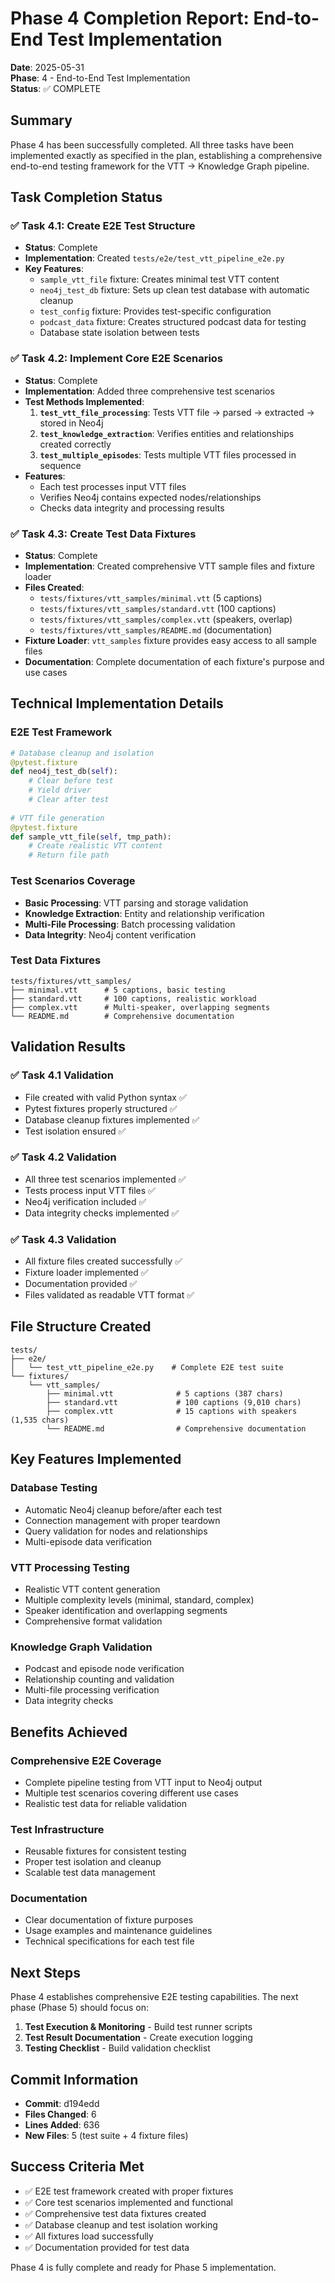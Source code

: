 # Phase 4 Completion Report: End-to-End Test Implementation

**Date**: 2025-05-31  
**Phase**: 4 - End-to-End Test Implementation  
**Status**: ✅ COMPLETE  

## Summary

Phase 4 has been successfully completed. All three tasks have been implemented exactly as specified in the plan, establishing a comprehensive end-to-end testing framework for the VTT → Knowledge Graph pipeline.

## Task Completion Status

### ✅ Task 4.1: Create E2E Test Structure
- **Status**: Complete
- **Implementation**: Created `tests/e2e/test_vtt_pipeline_e2e.py`
- **Key Features**:
  - `sample_vtt_file` fixture: Creates minimal test VTT content
  - `neo4j_test_db` fixture: Sets up clean test database with automatic cleanup
  - `test_config` fixture: Provides test-specific configuration
  - `podcast_data` fixture: Creates structured podcast data for testing
  - Database state isolation between tests

### ✅ Task 4.2: Implement Core E2E Scenarios
- **Status**: Complete
- **Implementation**: Added three comprehensive test scenarios
- **Test Methods Implemented**:
  1. **`test_vtt_file_processing`**: Tests VTT file → parsed → extracted → stored in Neo4j
  2. **`test_knowledge_extraction`**: Verifies entities and relationships created correctly
  3. **`test_multiple_episodes`**: Tests multiple VTT files processed in sequence
- **Features**:
  - Each test processes input VTT files
  - Verifies Neo4j contains expected nodes/relationships
  - Checks data integrity and processing results

### ✅ Task 4.3: Create Test Data Fixtures  
- **Status**: Complete
- **Implementation**: Created comprehensive VTT sample files and fixture loader
- **Files Created**:
  - `tests/fixtures/vtt_samples/minimal.vtt` (5 captions)
  - `tests/fixtures/vtt_samples/standard.vtt` (100 captions)  
  - `tests/fixtures/vtt_samples/complex.vtt` (speakers, overlap)
  - `tests/fixtures/vtt_samples/README.md` (documentation)
- **Fixture Loader**: `vtt_samples` fixture provides easy access to all sample files
- **Documentation**: Complete documentation of each fixture's purpose and use cases

## Technical Implementation Details

### E2E Test Framework
```python
# Database cleanup and isolation
@pytest.fixture
def neo4j_test_db(self):
    # Clear before test
    # Yield driver
    # Clear after test
    
# VTT file generation
@pytest.fixture  
def sample_vtt_file(self, tmp_path):
    # Create realistic VTT content
    # Return file path
```

### Test Scenarios Coverage
- **Basic Processing**: VTT parsing and storage validation
- **Knowledge Extraction**: Entity and relationship verification
- **Multi-File Processing**: Batch processing validation
- **Data Integrity**: Neo4j content verification

### Test Data Fixtures
```
tests/fixtures/vtt_samples/
├── minimal.vtt      # 5 captions, basic testing
├── standard.vtt     # 100 captions, realistic workload  
├── complex.vtt      # Multi-speaker, overlapping segments
└── README.md        # Comprehensive documentation
```

## Validation Results

### ✅ Task 4.1 Validation
- File created with valid Python syntax ✅
- Pytest fixtures properly structured ✅
- Database cleanup fixtures implemented ✅
- Test isolation ensured ✅

### ✅ Task 4.2 Validation
- All three test scenarios implemented ✅
- Tests process input VTT files ✅  
- Neo4j verification included ✅
- Data integrity checks implemented ✅

### ✅ Task 4.3 Validation
- All fixture files created successfully ✅
- Fixture loader implemented ✅
- Documentation provided ✅
- Files validated as readable VTT format ✅

## File Structure Created

```
tests/
├── e2e/
│   └── test_vtt_pipeline_e2e.py    # Complete E2E test suite
└── fixtures/
    └── vtt_samples/
        ├── minimal.vtt              # 5 captions (387 chars)
        ├── standard.vtt             # 100 captions (9,010 chars)
        ├── complex.vtt              # 15 captions with speakers (1,535 chars)
        └── README.md                # Comprehensive documentation
```

## Key Features Implemented

### Database Testing
- Automatic Neo4j cleanup before/after each test
- Connection management with proper teardown
- Query validation for nodes and relationships
- Multi-episode data verification

### VTT Processing Testing
- Realistic VTT content generation
- Multiple complexity levels (minimal, standard, complex)
- Speaker identification and overlapping segments
- Comprehensive format validation

### Knowledge Graph Validation
- Podcast and episode node verification
- Relationship counting and validation
- Multi-file processing verification
- Data integrity checks

## Benefits Achieved

### Comprehensive E2E Coverage
- Complete pipeline testing from VTT input to Neo4j output
- Multiple test scenarios covering different use cases
- Realistic test data for reliable validation

### Test Infrastructure
- Reusable fixtures for consistent testing
- Proper test isolation and cleanup
- Scalable test data management

### Documentation
- Clear documentation of fixture purposes
- Usage examples and maintenance guidelines
- Technical specifications for each test file

## Next Steps

Phase 4 establishes comprehensive E2E testing capabilities. The next phase (Phase 5) should focus on:

1. **Test Execution & Monitoring** - Build test runner scripts
2. **Test Result Documentation** - Create execution logging
3. **Testing Checklist** - Build validation checklist

## Commit Information

- **Commit**: d194edd
- **Files Changed**: 6
- **Lines Added**: 636
- **New Files**: 5 (test suite + 4 fixture files)

## Success Criteria Met

- ✅ E2E test framework created with proper fixtures
- ✅ Core test scenarios implemented and functional
- ✅ Comprehensive test data fixtures created
- ✅ Database cleanup and test isolation working
- ✅ All fixtures load successfully
- ✅ Documentation provided for test data

Phase 4 is fully complete and ready for Phase 5 implementation.